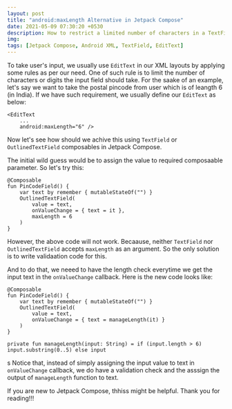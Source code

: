 ```yaml
---
layout: post
title: "android:maxLength Alternative in Jetpack Compose"
date: 2021-05-09 07:30:20 +0530
description: How to restrict a limited number of characters in a TextField
img:
tags: [Jetpack Compose, Android XML, TextField, EditText]
---
```

To take user's input, we usually use `EditText` in our XML layouts by applying some rules as per our need. One of such rule is to limit the number of characters or digits the input field should take. For the saake of an example, let's say we want to take the postal pincode from user which is of leangth 6 (in India). If we have such requirement, we usually define our `EditText` as below:

```
<EditText
    ...
    android:maxLength="6" />
```

Now let's see how should we achive this using `TextField` or `OutlinedTextField` composables in Jetpack Compose.

The initial wild guess would be to assign the value to required composaable parameter. So let's try this:
```
@Composable
fun PinCodeField() {
    var text by remember { mutableStateOf("") }
    OutlinedTextField(
        value = text,
        onValueChange = { text = it },
        maxLength = 6
    )
}
```

However, the above code will not work. Becaause, neither `TextField` nor `OutlinedTextField` accepts `maxLength` as an argument. So the only solution is to write validaation code for this.

And to do that, we neeed to have the length check everytime we get the input text in the `onValueChange` callback. Here is the new code looks like:
```
@Composable
fun PinCodeField() {
    var text by remember { mutableStateOf("") }
    OutlinedTextField(
        value = text,
        onValueChange = { text = manageLength(it) }
    )
}

private fun manageLength(input: String) = if (input.length > 6) input.substring(0..5) else input
```
s
Notice that, instead of simply assigning the input value to text in `onValueChange` callback, we do have a validation check and the asssign the output of `manageLength` function to text.

If you are new to Jetpack Compose, thhiss might be helpful. Thank you for reading!!!